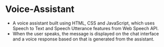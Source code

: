 # Voice-Assistant
- A voice assistant built using HTML, CSS and JavaScript, which uses Speech to Text and Speech Utterance features from Web Speech API. 
- When the user speaks, the message is displayed on the chat interface and a voice response based on that is generated from the assistant.

